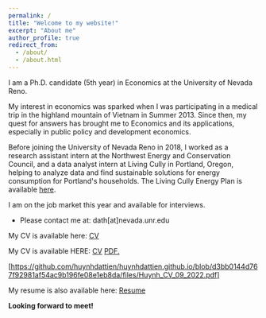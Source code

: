 ```yaml
---
permalink: /
title: "Welcome to my website!"
excerpt: "About me"
author_profile: true
redirect_from: 
  - /about/
  - /about.html
---
```


I am a Ph.D. candidate (5th year) in Economics at the University of Nevada Reno.

My interest in economics was sparked when I was participating in a medical trip in the highland mountain of Vietnam in Summer 2013. Since then, my quest for answers has brought me to Economics and its applications, especially in public policy and development economics.  

Before joining the University of Nevada Reno in 2018, I worked as a research assistant intern at the Northwest Energy and Conservation Council, and a data analyst intern at Living Cully in Portland, Oregon, helping to analyze data and find sustainable solutions for energy consumption for Portland's households. The Living Cully Energy Plan is available [here](https://www.livingcully.org/incoming/2018/05/LC-Community-Energy-Plan-FINAL-6.pdf).

I am on the job market this year and available for interviews.

* Please contact me at: dath[at]nevada.unr.edu

My CV is available here: [CV](https://github.com/huynhdattien/huynhdattien.github.io/files/7402234/Huynh_CV.pdf)

My CV is available HERE: [CV](https://github.com/huynhdattien/huynhdattien.github.io/blob/6073326d7b21041924536e4bff9185469b11336f/files/Huynh_CV_09_2022.pdf)
<a href="https://github.com/huynhdattien/huynhdattien.github.io/blob/6073326d7b21041924536e4bff9185469b11336f/files/Huynh_CV_09_2022.pdf" target="_blank">PDF.</a>

[https://github.com/huynhdattien/huynhdattien.github.io/blob/d3bb0144d767f92981af54ac9b196fe08e1eb8da/files/Huynh_CV_09_2022.pdf]

My resume is also available here: [Resume](https://github.com/huynhdattien/huynhdattien.github.io/files/7637264/Huynh_Resume.pdf)

**Looking forward to meet!**




